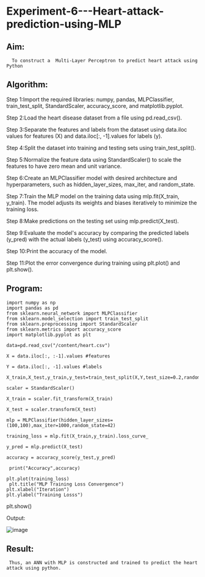 # Experiment-6---Heart-attack-prediction-using-MLP
## Aim:
      To construct a  Multi-Layer Perceptron to predict heart attack using Python
## Algorithm:

Step 1:Import the required libraries: numpy, pandas, MLPClassifier, train_test_split, StandardScaler, accuracy_score, and matplotlib.pyplot.<br>

Step 2:Load the heart disease dataset from a file using pd.read_csv().<br>

Step 3:Separate the features and labels from the dataset using data.iloc values for features (X) and data.iloc[:, -1].values for labels (y).<br>

Step 4:Split the dataset into training and testing sets using train_test_split().<br>

Step 5:Normalize the feature data using StandardScaler() to scale the features to have zero mean and unit variance.<br>

Step 6:Create an MLPClassifier model with desired architecture and hyperparameters, such as hidden_layer_sizes, max_iter, and random_state.<br>

Step 7:Train the MLP model on the training data using mlp.fit(X_train, y_train). The model adjusts its weights and biases iteratively to minimize the training loss.<br>

Step 8:Make predictions on the testing set using mlp.predict(X_test).<br>

Step 9:Evaluate the model's accuracy by comparing the predicted labels (y_pred) with the actual labels (y_test) using accuracy_score().<br>

Step 10:Print the accuracy of the model.<br>

Step 11:Plot the error convergence during training using plt.plot() and plt.show().<br>

## Program:

    import numpy as np 
    import pandas as pd 
    from sklearn.neural_network import MLPClassifier 
    from sklearn.model_selection import train_test_split 
    from sklearn.preprocessing import StandardScaler 
    from sklearn.metrics import accuracy_score 
    import matplotlib.pyplot as plt

    data=pd.read_csv("/content/heart.csv")

    X = data.iloc[:, :-1].values #features

    Y = data.iloc[:, -1].values #labels

    X_train,X_test,y_train,y_test=train_test_split(X,Y,test_size=0.2,random_state=42)

    scaler = StandardScaler() 

    X_train = scaler.fit_transform(X_train)

    X_test = scaler.transform(X_test)

    mlp = MLPClassifier(hidden_layer_sizes=(100,100),max_iter=1000,random_state=42)

    training_loss = mlp.fit(X_train,y_train).loss_curve_

    y_pred = mlp.predict(X_test)

    accuracy = accuracy_score(y_test,y_pred)

     print("Accuracy",accuracy)

    plt.plot(training_loss)
     plt.title("MLP Training Loss Convergence") 
    plt.xlabel("Iteration") 
    plt.ylabel("Training Losss") 
   plt.show()

Output:

![image](https://github.com/MUKESHPARTHASARATHY/Experiment-6---Heart-attack-prediction-using-MLP/assets/119393818/b0a5c6a7-4231-4673-8923-f6e63dc79a6c)




## Result:
     Thus, an ANN with MLP is constructed and trained to predict the heart attack using python.
     

